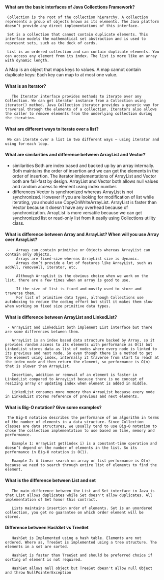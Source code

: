#### What are the basic interfaces of Java Collections Framework?
     Collection is the root of the collection hierarchy. A collection represents a group of objects known as its elements. The Java platform doesn’t provide any direct implementations of this interface.

     Set is a collection that cannot contain duplicate elements. This interface models the mathematical set abstraction and is used to represent sets, such as the deck of cards.

     List is an ordered collection and can contain duplicate elements. You can access any element from its index. The list is more like an array with dynamic length.

   A Map is an object that maps keys to values. A map cannot contain duplicate keys: Each key can map to at most one value.

#### What is an Iterator?
       The Iterator interface provides methods to iterate over any Collection. We can get iterator instance from a Collection using iterator() method. Java Collection iterator provides a generic way for traversal through the elements of a collection. Iterators also allows the caller to remove elements from the underlying collection during the iteration.

#### What are different ways to iterate over a list?
     We can iterate over a list in two different ways – using iterator and using for-each loop.

#### What are similarities and difference between ArrayList and Vector?
   - similarities
       Both are index based and backed up by an array internally.
       Both maintains the order of insertion and we can get the elements in the order of insertion.
       The iterator implementations of ArrayList and Vector both are fail-fast by design.
       ArrayList and Vector both allows null values and random access to element using index number.
   - differences
       Vector is synchronized whereas ArrayList is not synchronized. However if you are looking for modification of list while iterating, you should use CopyOnWriteArrayList.
       ArrayList is faster than Vector because it doesn’t have any overhead because of synchronization.
       ArrayList is more versatile because we can get synchronized list or read-only list from it easily using Collections utility class.

#### What is difference between Array and ArrayList? When will you use Array over ArrayList?
     -   Arrays can contain primitive or Objects whereas ArrayList can contain only Objects.
         Arrays are fixed-size whereas ArrayList size is dynamic.
         Arrays don’t provide a lot of features like ArrayList, such as addAll, removeAll, iterator, etc.

         Although ArrayList is the obvious choice when we work on the list, there are a few times when an array is good to use.

         If the size of list is fixed and mostly used to store and traverse them.
         For list of primitive data types, although Collections use autoboxing to reduce the coding effort but still it makes them slow when working on fixed size primitive data types.

#### What is difference between ArrayList and LinkedList?

     - ArrayList and LinkedList both implement List interface but there are some differences between them.

       ArrayList is an index based data structure backed by Array, so it provides random access to its elements with performance as O(1) but LinkedList stores data as list of nodes where every node is linked to its previous and next node. So even though there is a method to get the element using index, internally it traverse from start to reach at the index node and then return the element, so performance is O(n) that is slower than ArrayList.

       Insertion, addition or removal of an element is faster in LinkedList compared to ArrayList because there is no concept of resizing array or updating index when element is added in middle.

       LinkedList consumes more memory than ArrayList because every node in LinkedList stores reference of previous and next elements.

#### What is Big-O notation? Give some examples?
     The Big-O notation describes the performance of an algorithm in terms of the number of elements in a data structure. Since Collection classes are data structures, we usually tend to use Big-O notation to chose the collection implementation to use based on time, memory and performance.

       Example 1: ArrayList get(index i) is a constant-time operation and doesn’t depend on the number of elements in the list. So its performance in Big-O notation is O(1).

       Example 2: A linear search on array or list performance is O(n) because we need to search through entire list of elements to find the element.

#### What is the difference between List and set

       The main difference between the List and Set interface in Java is that List allows duplicates while Set doesn't allow duplicates. All implementation of Set honor this contract.

       Lists maintains insertion order of elements. Set is an unordered collection, you get no guarantee on which order element will be stored.

#### Difference between HashSet vs TreeSet
       HashSet is Implemented using a hash table. Elements are not ordered. Where as, TreeSet is implemented using a tree structure. The elements in a set are sorted.

       HashSet is faster than TreeSet and should be preferred choice if sorting of element is not required.

       HashSet allows null object but TreeSet doesn't allow null Object and throw NullPointerException
